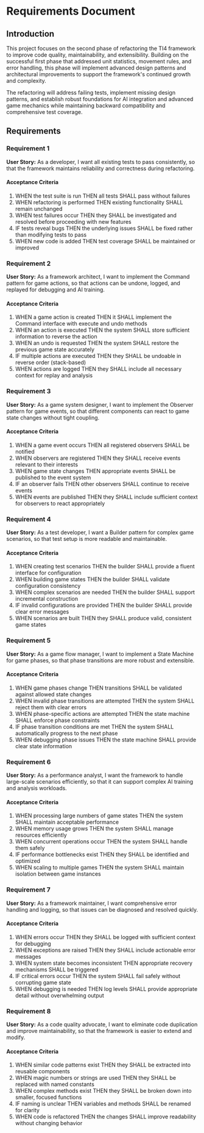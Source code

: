 # Requirements Document

## Introduction

This project focuses on the second phase of refactoring the TI4 framework to improve code quality, maintainability, and extensibility. Building on the successful first phase that addressed unit statistics, movement rules, and error handling, this phase will implement advanced design patterns and architectural improvements to support the framework's continued growth and complexity.

The refactoring will address failing tests, implement missing design patterns, and establish robust foundations for AI integration and advanced game mechanics while maintaining backward compatibility and comprehensive test coverage.

## Requirements

### Requirement 1

**User Story:** As a developer, I want all existing tests to pass consistently, so that the framework maintains reliability and correctness during refactoring.

#### Acceptance Criteria

1. WHEN the test suite is run THEN all tests SHALL pass without failures
2. WHEN refactoring is performed THEN existing functionality SHALL remain unchanged
3. WHEN test failures occur THEN they SHALL be investigated and resolved before proceeding with new features
4. IF tests reveal bugs THEN the underlying issues SHALL be fixed rather than modifying tests to pass
5. WHEN new code is added THEN test coverage SHALL be maintained or improved

### Requirement 2

**User Story:** As a framework architect, I want to implement the Command pattern for game actions, so that actions can be undone, logged, and replayed for debugging and AI training.

#### Acceptance Criteria

1. WHEN a game action is created THEN it SHALL implement the Command interface with execute and undo methods
2. WHEN an action is executed THEN the system SHALL store sufficient information to reverse the action
3. WHEN an undo is requested THEN the system SHALL restore the previous game state accurately
4. IF multiple actions are executed THEN they SHALL be undoable in reverse order (stack-based)
5. WHEN actions are logged THEN they SHALL include all necessary context for replay and analysis

### Requirement 3

**User Story:** As a game system designer, I want to implement the Observer pattern for game events, so that different components can react to game state changes without tight coupling.

#### Acceptance Criteria

1. WHEN a game event occurs THEN all registered observers SHALL be notified
2. WHEN observers are registered THEN they SHALL receive events relevant to their interests
3. WHEN game state changes THEN appropriate events SHALL be published to the event system
4. IF an observer fails THEN other observers SHALL continue to receive events
5. WHEN events are published THEN they SHALL include sufficient context for observers to react appropriately

### Requirement 4

**User Story:** As a test developer, I want a Builder pattern for complex game scenarios, so that test setup is more readable and maintainable.

#### Acceptance Criteria

1. WHEN creating test scenarios THEN the builder SHALL provide a fluent interface for configuration
2. WHEN building game states THEN the builder SHALL validate configuration consistency
3. WHEN complex scenarios are needed THEN the builder SHALL support incremental construction
4. IF invalid configurations are provided THEN the builder SHALL provide clear error messages
5. WHEN scenarios are built THEN they SHALL produce valid, consistent game states

### Requirement 5

**User Story:** As a game flow manager, I want to implement a State Machine for game phases, so that phase transitions are more robust and extensible.

#### Acceptance Criteria

1. WHEN game phases change THEN transitions SHALL be validated against allowed state changes
2. WHEN invalid phase transitions are attempted THEN the system SHALL reject them with clear errors
3. WHEN phase-specific actions are attempted THEN the state machine SHALL enforce phase constraints
4. IF phase transition conditions are met THEN the system SHALL automatically progress to the next phase
5. WHEN debugging phase issues THEN the state machine SHALL provide clear state information

### Requirement 6

**User Story:** As a performance analyst, I want the framework to handle large-scale scenarios efficiently, so that it can support complex AI training and analysis workloads.

#### Acceptance Criteria

1. WHEN processing large numbers of game states THEN the system SHALL maintain acceptable performance
2. WHEN memory usage grows THEN the system SHALL manage resources efficiently
3. WHEN concurrent operations occur THEN the system SHALL handle them safely
4. IF performance bottlenecks exist THEN they SHALL be identified and optimized
5. WHEN scaling to multiple games THEN the system SHALL maintain isolation between game instances

### Requirement 7

**User Story:** As a framework maintainer, I want comprehensive error handling and logging, so that issues can be diagnosed and resolved quickly.

#### Acceptance Criteria

1. WHEN errors occur THEN they SHALL be logged with sufficient context for debugging
2. WHEN exceptions are raised THEN they SHALL include actionable error messages
3. WHEN system state becomes inconsistent THEN appropriate recovery mechanisms SHALL be triggered
4. IF critical errors occur THEN the system SHALL fail safely without corrupting game state
5. WHEN debugging is needed THEN log levels SHALL provide appropriate detail without overwhelming output

### Requirement 8

**User Story:** As a code quality advocate, I want to eliminate code duplication and improve maintainability, so that the framework is easier to extend and modify.

#### Acceptance Criteria

1. WHEN similar code patterns exist THEN they SHALL be extracted into reusable components
2. WHEN magic numbers or strings are used THEN they SHALL be replaced with named constants
3. WHEN complex methods exist THEN they SHALL be broken down into smaller, focused functions
4. IF naming is unclear THEN variables and methods SHALL be renamed for clarity
5. WHEN code is refactored THEN the changes SHALL improve readability without changing behavior
